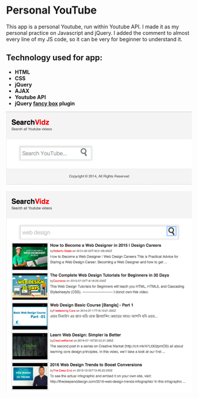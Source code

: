 # Personal YouTube

This app is a personal Youtube, run within Youtube API. I made it as my personal practice on Javascript and jQuery. I added the comment to almost every line of my JS code, so it can be very for beginner to understand it.
 ## Technology used for app:
- __HTML__
- __CSS__
- __jQuery__
- __AJAX__
- __Youtube API__
- __jQuery  [fancy box](http://fancybox.net) plugin__

![overview](img/screen1.png)

![overview](img/screen2.png)
